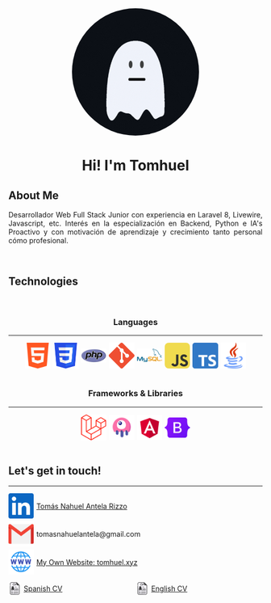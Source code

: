 <div align="justify">
    <div align="center">
        <img src="./assets/logo.gif" style="width: 50%; border-radius: 15rem;"/>
        <h1>Hi! I'm Tomhuel</h1>
    </div>
    <h2>About Me</h2>
    <p>
        Desarrollador Web Full Stack Junior con experiencia en Laravel 8, Livewire,
        Javascript, etc. Interés en la especialización en Backend, Python e IA's Proactivo y con motivación de aprendizaje y crecimiento tanto personal cómo profesional.
    </p>
    <br>
    <h2>Technologies</h2>
    <br>
    <h3 style="text-align: center;">Languages</h3>
    <hr>
    <div style="display: flex; justify-content: center; align-items: center; gap: 5px; flex-wrap: wrap;">
        <img src="./assets/html.png" style="width: 10%;" title="HTML 5"/>
        <img src="./assets/css.png" style="width: 10%;" title="CSS"/>
        <img src="./assets/php.png" style="width: 10%;" title="PHP"/>
        <img src="./assets/git.png" style="width: 10%;" title="Git"/>
        <img src="./assets/MySQL.png" style="width: 10%;" title="MySQL"/>
        <img src="./assets/js.png" style="width: 10%; border-radius: 0.5rem;" title="JavaScript"/>
        <img src="./assets/ts.png" style="width: 10%;" title="TypeScript"/>
        <img src="./assets/Java.png" style="width: 10%;" title="Java"/>
    </div>
    <br>
    <h3 style="text-align: center;">Frameworks & Libraries</h3>
    <hr>
    <div style="display: flex; justify-content: center; align-items: center; gap: 5px; flex-wrap: wrap;">
        <img src="./assets/laravel.png" style="width: 10%;" title="Laravel"/>
        <img src="./assets/Livewire.png" style="width: 10%;" title="Livewire"/>
        <img src="./assets/Angular.png" style="width: 10%;" title="Angular"/>
        <img src="./assets/Bootstrap.png" style="width: 10%;" title="Bootstrap 5"/>
    </div>
    <br>
    <h2>Let's get in touch!</h2>
    <hr>
    <div style="display: flex; flex-direction: column; gap: 5px; flex-wrap: wrap;">
        <div style="display: flex; align-items: center; gap: 5px; flex-wrap: wrap;">
            <a href="https://www.linkedin.com/in/tom%C3%A1s-nahuel-antela-rizzo-729149258/" style="display: flex; align-items: center; gap: 5px;">
                <img src="./assets/linkedin.png" style="width: 10%;" title="Laravel"/>
                <p>Tomás Nahuel Antela Rizzo</p>
            </a>
        </div>
        <div style="display: flex; align-items: center; gap: 5px; flex-wrap: wrap;">
            <img src="./assets/mail.png" style="width: 10%;" title="Laravel"/>
            <p>tomasnahuelantela@gmail.com</p>
        </div>
        <div style="display: flex; align-items: center; gap: 5px; flex-wrap: wrap;">
            <a href="https://tomhuel.xyz" style="display: flex; align-items: center; gap: 5px;">
                <img src="./assets/website.png" style="width: 10%;" title="Laravel"/>
                <p>My Own Website: tomhuel.xyz</p>
            </a>
        </div>
        <div style="display: flex; align-items: center;">
            <a href="./assets/Spanish CV.pdf" style="display: flex; align-items: center; gap: 5px;">
                <img src="./assets/cv.png" style="width: 10%;" title="Laravel"/>
                <p>Spanish CV</p>
            </a>
            <a href="./assets/English CV.pdf" style="display: flex; align-items: center; gap: 5px;">
                <img src="./assets/cv.png" style="width: 10%;" title="Laravel"/>
                <p>English CV</p>
            </a>
        </div>
    </div>
</div>